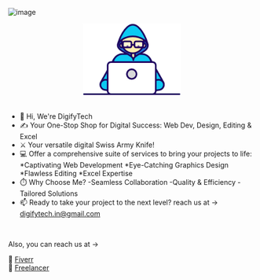 ![image](https://github.com/digifytech/digifytech/assets/170190437/e6ef6789-7c98-4f6a-9f5c-dcc6b6a368ed)<p align="center">
  <img src="https://github.com/RahulSurana123/RahulSurana123/blob/main/Developer.gif" width="200px"> <br>
<br>
</p>


- 👋 Hi, We're DigifyTech 
- ✍️ Your One-Stop Shop for Digital Success: Web Dev, Design, Editing & Excel
- ⚔️ Your versatile digital Swiss Army Knife!
- 💻 Offer a comprehensive suite of services to bring your projects to life: *Captivating Web Development *Eye-Catching Graphics Design *Flawless Editing *Excel Expertise
- ⏱️ Why Choose Me? -Seamless Collaboration -Quality & Efficiency -Tailored Solutions
- 📫 Ready to take your project to the next level? reach us at -> digifytech.in@gmail.com

<br>

<p>Also, you can reach us at -> </p>

🔗 	[Fiverr](https://www.fiverr.com/digifytech/) <br>
🔗 	[Freelancer](https://www.freelancer.com/u/digifytech?sb=t)


